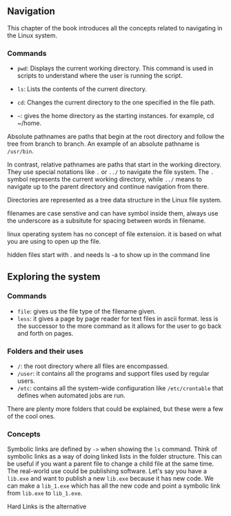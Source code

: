 ## Navigation

This chapter of the book introduces all the concepts related to navigating in the Linux system.

### Commands

- `pwd`: Displays the current working directory. This command is used in scripts to understand where the user is running the script.

- `ls`: Lists the contents of the current directory.

- `cd`: Changes the current directory to the one specified in the file path.

- `~`: gives the home directory as the starting instances. for example, cd ~/home.

 
Absolute pathnames are paths that begin at the root directory and follow the tree from branch to branch. An example of an absolute pathname is `/usr/bin`.

In contrast, relative pathnames are paths that start in the working directory. They use special notations like `.` or `../` to navigate the file system. The `.` symbol represents the current working directory, while `../` means to navigate up to the parent directory and continue navigation from there.

Directories are represented as a tree data structure in the Linux file system.

filenames are case senstive and can have symbol inside them, always use the underscore as a subsitute for spacing between words in filename.

linux operating system has no concept of file extension. it is based on what you are using to open up the file. 

hidden files start with . and needs ls -a to show up in the command line

## Exploring the system

### Commands

- `file`: gives us the file type of the filename given.
- `less`: it gives a page by page reader for text files in ascii format. less is the successor to the more command as it allows for the user to go back and forth on pages.

### Folders and their uses

- `/`: the root directory where all files are encompassed.
- `/user`: it contains all the programs and support files used by regular users.
- `/etc`: contains all the system-wide configuration like `/etc/crontable` that defines when automated jobs are run.

There are plenty more folders that could be explained, but these were a few of the cool ones.

### Concepts

Symbolic links are defined by `->` when showing the `ls` command. Think of symbolic links as a way of doing linked lists in the folder structure. This can be useful if you want a parent file to change a child file at the same time. The real-world use could be publishing software. Let's say you have a `lib.exe` and want to publish a new `lib.exe` because it has new code. We can make a `lib_1.exe` which has all the new code and point a symbolic link from `lib.exe` to `lib_1.exe`.

Hard Links is the alternative
  
